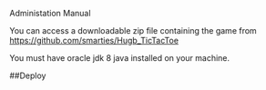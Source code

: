 Administation Manual

You can access a downloadable zip file containing the game from https://github.com/smarties/Hugb_TicTacToe

You must have oracle jdk 8 java installed on your machine.

##Deploy

